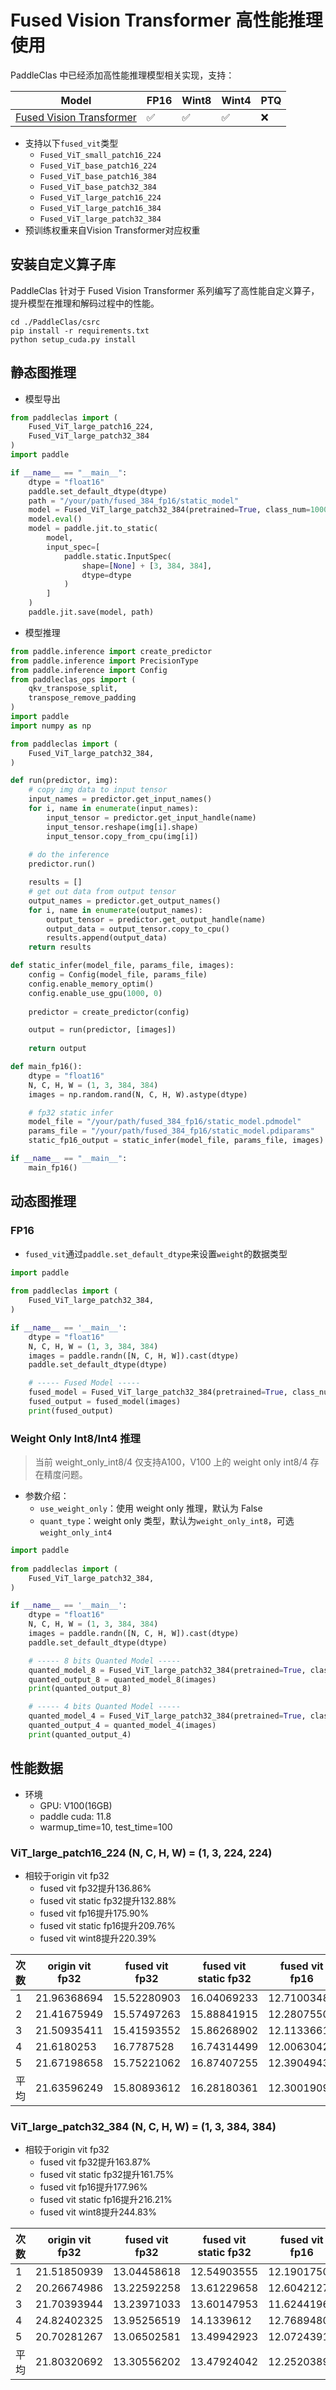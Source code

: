 # Fused Vision Transformer 高性能推理使用

PaddleClas 中已经添加高性能推理模型相关实现，支持：

| Model                                                                                           | FP16 | Wint8 | Wint4 | PTQ |
|-------------------------------------------------------------------------------------------------|------|-------|-------|-----|
| [Fused Vision Transformer](../../../ppcls/arch/backbone/model_zoo/fused_vision_transformer.py)  | ✅    | ✅    | ✅    | ❌  |

* 支持以下`fused_vit`类型
  * `Fused_ViT_small_patch16_224`
  * `Fused_ViT_base_patch16_224`
  * `Fused_ViT_base_patch16_384`
  * `Fused_ViT_base_patch32_384`
  * `Fused_ViT_large_patch16_224`
  * `Fused_ViT_large_patch16_384`
  * `Fused_ViT_large_patch32_384`
* 预训练权重来自Vision Transformer对应权重

## 安装自定义算子库

PaddleClas 针对于 Fused Vision Transformer 系列编写了高性能自定义算子，提升模型在推理和解码过程中的性能。

```shell
cd ./PaddleClas/csrc
pip install -r requirements.txt
python setup_cuda.py install
```

## 静态图推理

* 模型导出

```python
from paddleclas import (
    Fused_ViT_large_patch16_224,
    Fused_ViT_large_patch32_384
)
import paddle

if __name__ == "__main__":
    dtype = "float16"
    paddle.set_default_dtype(dtype)
    path = "/your/path/fused_384_fp16/static_model"
    model = Fused_ViT_large_patch32_384(pretrained=True, class_num=1000)
    model.eval()
    model = paddle.jit.to_static(
        model,
        input_spec=[
            paddle.static.InputSpec(
                shape=[None] + [3, 384, 384],
                dtype=dtype
            )
        ]
    )
    paddle.jit.save(model, path)
```

* 模型推理

```python
from paddle.inference import create_predictor
from paddle.inference import PrecisionType
from paddle.inference import Config
from paddleclas_ops import (
    qkv_transpose_split,
    transpose_remove_padding
)
import paddle
import numpy as np

from paddleclas import (
    Fused_ViT_large_patch32_384,
)

def run(predictor, img):
    # copy img data to input tensor
    input_names = predictor.get_input_names()
    for i, name in enumerate(input_names):
        input_tensor = predictor.get_input_handle(name)
        input_tensor.reshape(img[i].shape)
        input_tensor.copy_from_cpu(img[i])
    
    # do the inference
    predictor.run()

    results = []
    # get out data from output tensor
    output_names = predictor.get_output_names()
    for i, name in enumerate(output_names):
        output_tensor = predictor.get_output_handle(name)
        output_data = output_tensor.copy_to_cpu()
        results.append(output_data)
    return results

def static_infer(model_file, params_file, images):
    config = Config(model_file, params_file)
    config.enable_memory_optim()
    config.enable_use_gpu(1000, 0)
    
    predictor = create_predictor(config)

    output = run(predictor, [images])
    
    return output

def main_fp16():
    dtype = "float16"
    N, C, H, W = (1, 3, 384, 384)
    images = np.random.rand(N, C, H, W).astype(dtype)

    # fp32 static infer
    model_file = "/your/path/fused_384_fp16/static_model.pdmodel"
    params_file = "/your/path/fused_384_fp16/static_model.pdiparams"
    static_fp16_output = static_infer(model_file, params_file, images)

if __name__ == "__main__":
    main_fp16()
```

## 动态图推理

### FP16

* `fused_vit`通过`paddle.set_default_dtype`来设置`weight`的数据类型

```python
import paddle
 
from paddleclas import (
    Fused_ViT_large_patch32_384,
)

if __name__ == '__main__':
    dtype = "float16"
    N, C, H, W = (1, 3, 384, 384)
    images = paddle.randn([N, C, H, W]).cast(dtype)
    paddle.set_default_dtype(dtype)

    # ----- Fused Model -----
    fused_model = Fused_ViT_large_patch32_384(pretrained=True, class_num=1000)
    fused_output = fused_model(images)
    print(fused_output)
```

### Weight Only Int8/Int4 推理

> 当前 weight_only_int8/4 仅支持A100，V100 上的 weight only int8/4 存在精度问题。

* 参数介绍：
  * `use_weight_only`：使用 weight only 推理，默认为 False
  * `quant_type`：weight only 类型，默认为`weight_only_int8`，可选`weight_only_int4`

```python
import paddle
 
from paddleclas import (
    Fused_ViT_large_patch32_384,
)

if __name__ == '__main__':
    dtype = "float16"
    N, C, H, W = (1, 3, 384, 384)
    images = paddle.randn([N, C, H, W]).cast(dtype)
    paddle.set_default_dtype(dtype)

    # ----- 8 bits Quanted Model -----
    quanted_model_8 = Fused_ViT_large_patch32_384(pretrained=True, class_num=1000, use_weight_only=True)
    quanted_output_8 = quanted_model_8(images)
    print(quanted_output_8)

    # ----- 4 bits Quanted Model -----
    quanted_model_4 = Fused_ViT_large_patch32_384(pretrained=True, class_num=1000, use_weight_only=True, quant_type="weight_only_int4")
    quanted_output_4 = quanted_model_4(images)
    print(quanted_output_4)
```

## 性能数据
* 环境
  * GPU: V100(16GB)
  * paddle cuda: 11.8
  * warmup_time=10, test_time=100
  
### ViT_large_patch16_224 (N, C, H, W) = (1, 3, 224, 224)
* 相较于origin vit fp32
  * fused vit fp32提升136.86%
  * fused vit static fp32提升132.88%
  * fused vit fp16提升175.90%
  * fused vit static fp16提升209.76%
  * fused vit wint8提升220.39%

| 次数 | origin vit fp32 | fused vit fp32 | fused vit  static fp32 | fused vit fp16 | fused vit  static fp16 | fused vit wint8 |
| ---- | --------------- | -------------- | ---------------------- | -------------- | ---------------------- | --------------- |
| 1    | 21.96368694     | 15.52280903    | 16.04069233            | 12.71003485    | 10.15134335            | 9.884309769     |
| 2    | 21.41675949     | 15.57497263    | 15.88841915            | 12.28075504    | 10.69375753            | 9.766004086     |
| 3    | 21.50935411     | 15.41593552    | 15.86268902            | 12.11336613    | 10.0124383             | 9.629456997     |
| 4    | 21.6180253      | 16.7787528     | 16.74314499            | 12.00630426    | 10.32423496            | 9.885079861     |
| 5    | 21.67198658     | 15.75221062    | 16.87407255            | 12.39049435    | 10.3924942             | 9.920876026     |
| 平均 | 21.63596249     | 15.80893612    | 16.28180361            | 12.30019093    | 10.31485367            | 9.817145348     |


### ViT_large_patch32_384 (N, C, H, W) = (1, 3, 384, 384)
* 相较于origin vit fp32
  * fused vit fp32提升163.87%
  * fused vit static fp32提升161.75%
  * fused vit fp16提升177.96%
  * fused vit static fp16提升216.21%
  * fused vit wint8提升244.83%

| 次数 | origin vit fp32 | fused vit fp32 | fused vit  static fp32 | fused vit fp16 | fused vit  static fp16 | fused vit wint8 |
| ---- | --------------- | -------------- | ---------------------- | -------------- | ---------------------- | --------------- |
| 1    | 21.51850939     | 13.04458618    | 12.54903555            | 12.19017506    | 9.848031998            | 8.791148663     |
| 2    | 20.26674986     | 13.22592258    | 13.61229658            | 12.60421276    | 10.83174944            | 8.864238262     |
| 3    | 21.70393944     | 13.23971033    | 13.60147953            | 11.62441969    | 8.626818657            | 8.980474472     |
| 4    | 24.82402325     | 13.95256519    | 14.1339612             | 12.76894808    | 10.11808157            | 9.212892056     |
| 5    | 20.70281267     | 13.06502581    | 13.49942923            | 12.07243919    | 10.99670172            | 8.678123951     |
| 平均 | 21.80320692     | 13.30556202    | 13.47924042            | 12.25203896    | 10.08427668            | 8.905375481     |